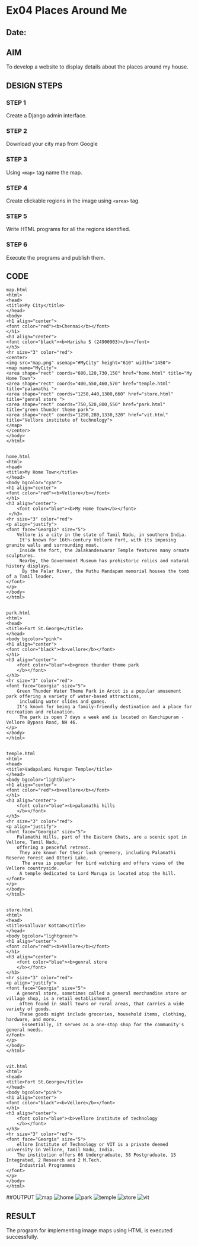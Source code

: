 # Ex04 Places Around Me
## Date: 

## AIM
To develop a website to display details about the places around my house.

## DESIGN STEPS

### STEP 1
Create a Django admin interface.

### STEP 2
Download your city map from Google

### STEP 3
Using ```<map>``` tag name the map.

### STEP 4
Create clickable regions in the image using ```<area>``` tag.

### STEP 5
Write HTML programs for all the regions identified.

### STEP 6
Execute the programs and publish them.

## CODE

```
map.html
<html>
<head>
<title>My City</title>
</head>
<body>
<h1 align="center">
<font color="red"><b>Chennai</b></font>
</h1>
<h3 align="center">
<font color="black"><b>Harisha S (24900903)</b></font>
</h3>
<hr size="3" color="red">
<center>
<img src="map.png" usemap="#MyCity" height="610" width="1450">
<map name="MyCity">
<area shape="rect" coords="600,120,730,150" href="home.html" title="My Home Town">
<area shape="rect" coords="400,550,460,570" href="temple.html" title="palamathi ">
<area shape="rect" coords="1250,440,1300,660" href="store.html" title="genral store ">
<area shape="rect" coords="750,520,800,550" href="park.html" title="green thunder theme park">
<area shape="rect" coords="1290,280,1330,320" href="vit.html" title="Vellore institute of technology">
</map>
</center>
</body>
</html>


home.html
<html>
<head>
<title>My Home Town</title>
</head>
<body bgcolor="cyan">
<h1 align="center">
<font color="red"><b>Vellore</b></font>
</h1>
<h3 align="center">
    <font color="blue"><b>My Home Town</b></font>
 </h3>
<hr size="3" color="red">
<p align="justify">
<font face="Georgia" size="5">
    Vellore is a city in the state of Tamil Nadu, in southern India.
     It's known for 16th-century Vellore Fort, with its imposing granite walls and surrounding moat.
     Inside the fort, the Jalakandeswarar Temple features many ornate sculptures. 
     Nearby, the Government Museum has prehistoric relics and natural history displays.
      By the Palar River, the Muthu Mandapam memorial houses the tomb of a Tamil leader.
</font>
</p>
</body>
</html>


park.html
<html>
<head>
<title>Fort St.George</title>
</head>
<body bgcolor="pink">
<h1 align="center">
<font color="black"><b>vellore</b></font>
</h1>
<h3 align="center">
    <font color="blue"><b>green thunder theme park
    </b></font>
</h3>
<hr size="3" color="red">
<font face="Georgia" size="5">
    Green Thunder Water Theme Park in Arcot is a popular amusement park offering a variety of water-based attractions,
     including water slides and games. 
    It's known for being a family-friendly destination and a place for recreation and relaxation.
     The park is open 7 days a week and is located on Kanchipuram - Vellore Bypass Road, NH 46.
</p>
</body>
</html>


temple.html
<html>
<head>
<title>Vadapalani Murugan Temple</title>
</head>
<body bgcolor="lightblue">
<h1 align="center">
<font color="red"><b>vellore</b></font>
</h1>
<h3 align="center">
    <font color="blue"><b>palamathi hills
    </b></font>
</h3>
<hr size="3" color="red">
<p align="justify">
<font face="Georgia" size="5">
    Palamathi Hills, part of the Eastern Ghats, are a scenic spot in Vellore, Tamil Nadu, 
    offering a peaceful retreat.
     They are known for their lush greenery, including Palamathi Reserve Forest and Otteri Lake.
      The area is popular for bird watching and offers views of the Vellore countryside.
     A temple dedicated to Lord Muruga is located atop the hill. 
</font>
</p>
</body>
</html>


store.html
<html>
<head>
<title>Valluvar Kottam</title>
</head>
<body bgcolor="lightgreen">
<h1 align="center">
<font color="red"><b>Vellore</b></font>
</h1>
<h3 align="center">
    <font color="blue"><b>genral store
    </b></font>
</h3>
<hr size="3" color="red">
<p align="justify">
<font face="Georgia" size="5">
    A general store, sometimes called a general merchandise store or village shop, is a retail establishment,
     often found in small towns or rural areas, that carries a wide variety of goods.
     These goods might include groceries, household items, clothing, hardware, and more.
      Essentially, it serves as a one-stop shop for the community's general needs. 
</font>
</p>
</body>
</html>


vit.html
<html>
<head>
<title>Fort St.George</title>
</head>
<body bgcolor="pink">
<h1 align="center">
<font color="black"><b>Vellore</b></font>
</h1>
<h3 align="center">
    <font color="blue"><b>vellore institute of technology
    </b></font>
</h3>
<hr size="3" color="red">
<font face="Georgia" size="5">
    ellore Institute of Technology or VIT is a private deemed university in Vellore, Tamil Nadu, India. 
    The institution offers 66 Undergraduate, 58 Postgraduate, 15 Integrated, 2 Research and 2 M.Tech.
     Industrial Programmes
</font>
</p>
</body>
</html>
```

  ##OUTPUT
![map](https://github.com/user-attachments/assets/8f64c925-a80c-476b-9b54-e673fae4b2ce)
![home](https://github.com/user-attachments/assets/2edba3ec-bfb8-4a43-b4ed-e22198244e68)
![park](https://github.com/user-attachments/assets/b04972c5-4b42-4439-8f67-64e42c461680)
![temple](https://github.com/user-attachments/assets/94501ded-69c2-464a-9e70-76fd732c938e)
![store](https://github.com/user-attachments/assets/3af652f7-199f-4015-8314-101dab85d599)
![vit](https://github.com/user-attachments/assets/a384bb60-e9a0-4e54-b2ac-07d45ffa6f01)

## RESULT
The program for implementing image maps using HTML is executed successfully.
